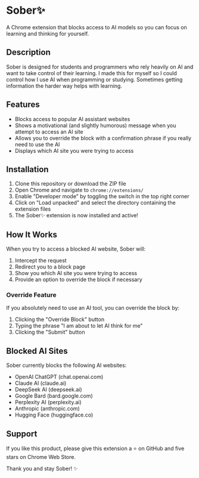 # Sober✨

A Chrome extension that blocks access to AI models so you can focus on learning and thinking for yourself.

## Description

Sober is designed for students and programmers who rely heavily on AI and want to take control of their learning. I made this for myself so I could control how I use AI when programming or studying. Sometimes getting information the harder way helps with learning. 

## Features

- Blocks access to popular AI assistant websites
- Shows a motivational (and slightly humorous) message when you attempt to access an AI site
- Allows you to override the block with a confirmation phrase if you really need to use the AI
- Displays which AI site you were trying to access

## Installation

1. Clone this repository or download the ZIP file
2. Open Chrome and navigate to `chrome://extensions/`
3. Enable "Developer mode" by toggling the switch in the top right corner
4. Click on "Load unpacked" and select the directory containing the extension files
5. The Sober✨ extension is now installed and active!

## How It Works

When you try to access a blocked AI website, Sober will:
1. Intercept the request
2. Redirect you to a block page
3. Show you which AI site you were trying to access
4. Provide an option to override the block if necessary

### Override Feature

If you absolutely need to use an AI tool, you can override the block by:
1. Clicking the "Override Block" button
2. Typing the phrase "I am about to let AI think for me"
3. Clicking the "Submit" button

## Blocked AI Sites

Sober currently blocks the following AI websites:
- OpenAI ChatGPT (chat.openai.com)
- Claude AI (claude.ai)
- DeepSeek AI (deepseek.ai)
- Google Bard (bard.google.com)
- Perplexity AI (perplexity.ai)
- Anthropic (anthropic.com)
- Hugging Face (huggingface.co)

## Support

If you like this product, please give this extension a ⭐️ on GitHub and five stars on Chrome Web Store.

Thank you and stay Sober! ✨ 
